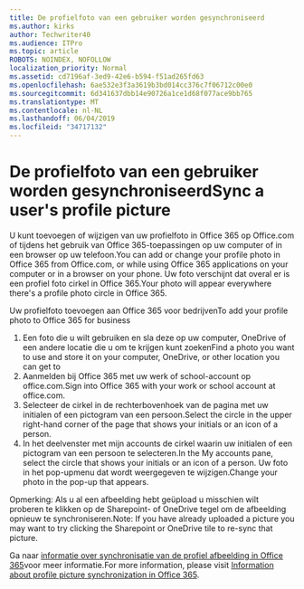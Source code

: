 ```yaml
---
title: De profielfoto van een gebruiker worden gesynchroniseerd
ms.author: kirks
author: Techwriter40
ms.audience: ITPro
ms.topic: article
ROBOTS: NOINDEX, NOFOLLOW
localization_priority: Normal
ms.assetid: cd7196af-3ed9-42e6-b594-f51ad265fd63
ms.openlocfilehash: 6ae532e3f3a3619b3bd014cc376c7f06712c00e0
ms.sourcegitcommit: 6d341637dbb14e90726a1ce1d68f077ace9bb765
ms.translationtype: MT
ms.contentlocale: nl-NL
ms.lasthandoff: 06/04/2019
ms.locfileid: "34717132"
---
```

# <a name="sync-a-users-profile-picture"></a><span data-ttu-id="5fa73-102">De profielfoto van een gebruiker worden gesynchroniseerd</span><span class="sxs-lookup"><span data-stu-id="5fa73-102">Sync a user's profile picture</span></span>

<p><span data-ttu-id="5fa73-103">U kunt toevoegen of wijzigen van uw profielfoto in Office 365 op Office.com of tijdens het gebruik van Office 365-toepassingen op uw computer of in een browser op uw telefoon.</span><span class="sxs-lookup"><span data-stu-id="5fa73-103">You can add or change your profile photo in Office 365 from Office.com, or while using Office 365 applications on your computer or in a browser on your phone.</span></span> <span data-ttu-id="5fa73-104">Uw foto verschijnt dat overal er is een profiel foto cirkel in Office 365.</span><span class="sxs-lookup"><span data-stu-id="5fa73-104">Your photo will appear everywhere there's a profile photo circle in Office 365.</span></span></p> <p><span data-ttu-id="5fa73-105">Uw profielfoto toevoegen aan Office 365 voor bedrijven</span><span class="sxs-lookup"><span data-stu-id="5fa73-105">To add your profile photo to Office 365 for business</span></span></p> <ol> <li><span data-ttu-id="5fa73-106">Een foto die u wilt gebruiken en sla deze op uw computer, OneDrive of een andere locatie die u om te krijgen kunt zoeken</span><span class="sxs-lookup"><span data-stu-id="5fa73-106">Find a photo you want to use and store it on your computer, OneDrive, or other location you can get to</span></span></li> <li><span data-ttu-id="5fa73-107">Aanmelden bij Office 365 met uw werk of school-account op office.com.</span><span class="sxs-lookup"><span data-stu-id="5fa73-107">Sign into Office 365 with your work or school account at office.com.</span></span></li> <li><span data-ttu-id="5fa73-108">Selecteer de cirkel in de rechterbovenhoek van de pagina met uw initialen of een pictogram van een persoon.</span><span class="sxs-lookup"><span data-stu-id="5fa73-108">Select the circle in the upper right-hand corner of the page that shows your initials or an icon of a person.</span></span></li> <li><span data-ttu-id="5fa73-109">In het deelvenster met mijn accounts de cirkel waarin uw initialen of een pictogram van een persoon te selecteren.</span><span class="sxs-lookup"><span data-stu-id="5fa73-109">In the My accounts pane, select the circle that shows your initials or an icon of a person.</span></span> <span data-ttu-id="5fa73-110">Uw foto in het pop-upmenu dat wordt weergegeven te wijzigen.</span><span class="sxs-lookup"><span data-stu-id="5fa73-110">Change your photo in the pop-up that appears.</span></span></li> </ol> <p><span data-ttu-id="5fa73-111">Opmerking: Als u al een afbeelding hebt geüpload u misschien wilt proberen te klikken op de Sharepoint- of OneDrive tegel om de afbeelding opnieuw te synchroniseren.</span><span class="sxs-lookup"><span data-stu-id="5fa73-111">Note: If you have already uploaded a picture you may want to try clicking the Sharepoint or OneDrive tile to re-sync that picture.</span></span></p> <p><span data-ttu-id="5fa73-112">Ga naar <a href="https://support.office.com/en-us/article/information-about-profile-picture-synchronization-in-office-365-20594d76-d054-4af4-a660-401133e3d48a?ui=en-US&amp;rs=en-US&amp;ad=US">informatie over synchronisatie van de profiel afbeelding in Office 365</a>voor meer informatie.</span><span class="sxs-lookup"><span data-stu-id="5fa73-112">For more information, please visit <a href="https://support.office.com/en-us/article/information-about-profile-picture-synchronization-in-office-365-20594d76-d054-4af4-a660-401133e3d48a?ui=en-US&amp;rs=en-US&amp;ad=US">Information about profile picture synchronization in Office 365</a>.</span></span></p>
